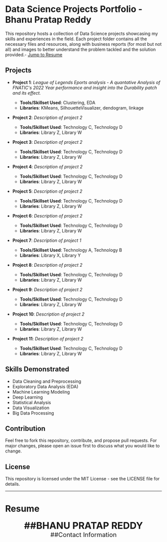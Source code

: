 # Data Science Projects Portfolio - Bhanu Pratap Reddy

This repository hosts a collection of Data Science projects showcasing my skills and experiences in the field. Each project folder contains all the necessary files and resources, along with business reports (for most but not all) and images to better understand the problem tackled and the solution provided.- [Jump to Resume](#resume)

## Projects

- **Project 1**: _League of Legends Eports analysis - A quantative Analysis of FNATIC's 2022 Year performance and insight into the Durability patch and its effect._
  - **Tools/Skillset Used**: Clustering, EDA
  - **Libraries**: KMeans, SilhouetteVisualizer, dendogram, linkage

- **Project 2**: _Description of project 2_
  - **Tools/Skillset Used**: Technology C, Technology D
  - **Libraries**: Library Z, Library W

- **Project 3**: _Description of project 2_
  - **Tools/Skillset Used**: Technology C, Technology D
  - **Libraries**: Library Z, Library W

- **Project 4**: _Description of project 2_
  - **Tools/Skillset Used**: Technology C, Technology D
  - **Libraries**: Library Z, Library W

- **Project 5**: _Description of project 2_
  - **Tools/Skillset Used**: Technology C, Technology D
  - **Libraries**: Library Z, Library W

- **Project 6**: _Description of project 2_
  - **Tools/Skillset Used**: Technology C, Technology D
  - **Libraries**: Library Z, Library W

- **Project 7**: _Description of project 1_
  - **Tools/Skillset Used**: Technology A, Technology B
  - **Libraries**: Library X, Library Y

- **Project 8**: _Description of project 2_
  - **Tools/Skillset Used**: Technology C, Technology D
  - **Libraries**: Library Z, Library W

- **Project 9**: _Description of project 2_
  - **Tools/Skillset Used**: Technology C, Technology D
  - **Libraries**: Library Z, Library W

- **Project 10**: _Description of project 2_
  - **Tools/Skillset Used**: Technology C, Technology D
  - **Libraries**: Library Z, Library W

- **Project 11**: _Description of project 2_
  - **Tools/Skillset Used**: Technology C, Technology D
  - **Libraries**: Library Z, Library W


## Skills Demonstrated

- Data Cleaning and Preprocessing
- Exploratory Data Analysis (EDA)
- Machine Learning Modeling
- Deep Learning
- Statistical Analysis
- Data Visualization
- Big Data Processing

## Contribution
Feel free to fork this repository, contribute, and propose pull requests. For major changes, please open an issue first to discuss what you would like to change.

## License
This repository is licensed under the MIT License - see the LICENSE file for details.

---
<a id="resume"></a>
# Resume

<div style="text-align: center; font-size: 30px; font-weight: bold;"">
##BHANU PRATAP REDDY
</div>


<div style="text-align: center; font-size: 20px;">
##Contact Information

</div>